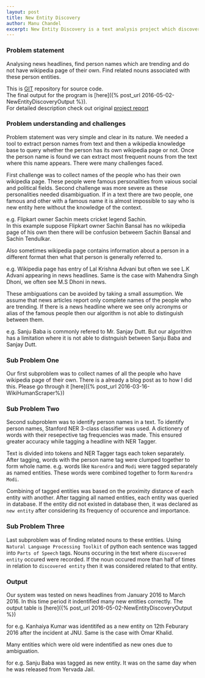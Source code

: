 ```yaml
---
layout: post
title: New Entity Discovery
author: Manu Chandel
excerpt: New Entity Discovery is a text analysis project which discovers new popular person entity from news headlines along with related nouns. 
---
```


### Problem statement

Analysing news headlines, find person names which are trending and do not have wikipedia page of their own. Find related nouns associated with these person entities. 

This is [GIT](https://github.com/manuchandel/NewEntityDiscovery) repository for source code.<br>
The final output for the program is [here]({% post_url 2016-05-02-NewEntityDiscoveryOutput %}).<br>
For detailed description check out original [project report](/assets/files/NewEntityDiscoveryReport.pdf)


### Problem understanding and challenges

Problem statement was very simple and clear in its nature. We needed a tool to extract person names from text and then a wikipedia knowledge base to query whether the person has its own wikipedia page or not. Once the person name is found we can extract most frequent nouns from the text where this name appears.
There were many challenges faced.

First challenge was to collect names of the people who has their own wikipedia page. These people were famous personalities from vaious social and political fields. Second challenge was more severe as these personalities needed disambiguation. If in a text there are two people, one famous and other with a famous name it is almost impossible to say who is new entity here without the knowledge of the context.

e.g. Flipkart owner Sachin meets cricket legend Sachin.  
In this example suppose Flipkart owner Sachin Bansal has no wikipedia page of his own then there will be confusion betweem Sachin Bansal and Sachin Tendulkar.

Also sometimes wikipedia page contains information about a person in a different format then what that person is generally referred to.

e.g. Wikipedia page has entry of Lal Krishna Advani but often we see L.K Advani appearing in news headlines. Same is the case with Mahendra Singh Dhoni, we often see M.S Dhoni in news.

These ambiguations can be avoided by taking a small assumption. We assume that news articles report only complete names of the people who are trending. If there is a news headline where we see only acronyms or alias of the famous people then our algorithm is not able to distinguish between them.

e.g. Sanju Baba is commonly refered to Mr. Sanjay Dutt. But our algorithm has a limitation where it is not able to distnguish between Sanju Baba and Sanjay Dutt.

### Sub Problem One

Our first subproblem was to collect names of all the people who have wikipedia page of their own. There is a already a blog post as to how I did this. Please go through it [here]({% post_url 2016-03-16-WikiHumanScraper%})

### Sub Problem Two

Second subproblem was to identify person names in a text. To identify person names, Stanford NER 3-class classifier was used. A dictionery of words with their resepective tag frequencies was made. This ensured greater accuracy while tagging a headline with NER Tagger. 

Text is divided into tokens and NER Tagger tags each token separately. After tagging, words with the person name tag were clumped together to form whole name. e.g. words like `Narendra` and `Modi` were tagged separately as named entities. These words were combined together to form `Narendra Modi`.

Combining of tagged entities was based on the proximity distance of each entity with another. After tagging all named entities, each entity was queried in database. If the entity did not existed in database then, it was declared as `new entity` after considering its frequency of occurence and importance.

### Sub Problem Three

Last subproblem was of finding related nouns to these entities. Using `Natural Language Processing Toolkit` of python each sentence was tagged into `Parts of Speech` tags. Nouns occuring in the text where `discovered entity` occured were recorded. If the noun occured more than half of times in relation to `discovered entity` then it was considered related to that entity.

### Output

Our system was tested on news headlines from January 2016 to March 2016. In this time period it indentified many new entities correctly. The output table is [here]({% post_url 2016-05-02-NewEntityDiscoveryOutput %})

for e.g. Kanhaiya Kumar was identitifed as a new entity on 12th Feburary 2016 after the incident at JNU. Same is the case with Omar Khalid.

Many entities which were old were indentified as new ones due to ambiguation.

for e.g. Sanju Baba was tagged as new entity. It was on the same day when he was released from Yervada Jail.
